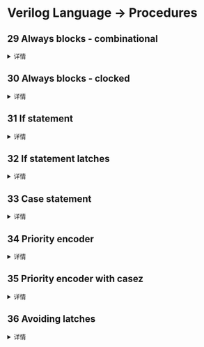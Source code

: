# Verilog Language -> Procedures

## 29 Always blocks - combinational
<details>
<summary>详情</summary>

由于数字电路是由用导线连接的逻辑门组成的，因此任何电路都可以表示为`module`和`assign`语句的某种组合。
然而，有时这并不是描述电路的最方便的方式。过程块（比如`always块`）提供了一种用于替代`assign`语句描述电路的方法。  

对于综合硬件，提供了两种类型的 always 块：  
- 组合逻辑：always @(*)
- 时序逻辑：always @(posedge clk)  

组合always块相当于assign语句，因此组合电路存在两种表达方法。
具体使用哪个主要取决于使用哪个更方便。`过程块内的代码与外部的assign代码不同`。
过程块中可以使用更丰富的语句(比如if-then,case)，`但不能包含连续赋值*`。
但也引入了一些非直观的错误。(*过程连续赋值确实可以存在，但与连续赋值有些不同，并且不可综合)  

例如，assign和组合always块描述相同的电路。两者均创造出了相同的组合逻辑电路。只要任何输入(右侧)改变值，两者都将重新计算输出。  
```
assign out1 = a & b | c ^ d;
always @(*) out2 = a & b | c ^ d;
```

对于组合always块，敏感变量列表总是使用(*)。
如果把所有的输入都列出来也是可以的，但容易出错的(可能少列出了一个)，并且在硬件综合时会忽略您少列了一个，仍按原电路综合。
但仿真器将会按少列一个来仿真，这导致了仿真与硬件不匹配。(在SystemVerilog中，使用always_comb)  

![](./images/0.jpg)  

**练一练**  
使用 assign 语句和组合 always 块构建 AND 门。（由于分配语句和组合总是相同的块功能，没有办法强制你使用这两种方法。但你是来练习的，对吧？...）/狗头  

**答案**  
```
module top_module(
    input a, 
    input b,
    output wire out_assign,
    output reg out_alwaysblock
);
    assign out_assign = a & b;
	always @(*) out_alwaysblock = a & b;

endmodule
```

</details>

## 30 Always blocks - clocked
<details>
<summary>详情</summary>

对于综合硬件，提供了两种类型的 always 块：  
- 组合逻辑：always @(*)
- 时序逻辑：always @(posedge clk)   

时序always块像组合always块一样创建一个组合逻辑块，但也在组合逻辑块的输出处创建一组触发器（或“寄存器”）。
`不是立即可见逻辑块的输出`，而是仅在`下一个（posedge clk）`之后立即可见输出。  

**阻塞赋值与非阻塞赋值**  

Verilog 中有三种类型的赋值：  
- 连续赋值（assign x = y;）。不能在过程块使用。
- 过程阻塞赋值：(x = y;)。只能在过程块中使用。
- 过程非阻塞赋值：(x <= y;)。只能在过程块使用。

总的来说，在组合always块中，使用阻塞性赋值。在时序always块中，使用非阻塞性赋值。  

以三种方式构建异或门，使用assign语句、组合always块和时序always块。请注意，时钟always块产生的电路与其他两个不同，有一个触发器，因此输出被延迟。  

![](./images/1.jpg)  

**分析**  
无。  

**答案**  
```
module top_module(
    input clk,
    input a,
    input b,
    output wire out_assign,
    output reg out_always_comb,
    output reg out_always_ff   );
    
    assign out_assign = a ^ b;
    always @(*) out_always_comb = a ^ b;
    always @(posedge clk) out_always_ff = a ^ b;

endmodule
```

</details>

## 31 If statement
<details>
<summary>详情</summary>

if 语句通常创建一个 2 对 1 多路复用器，如果条件为真则选择一个输入，如果条件为假则选择另一个输入。  

示例：  
```
always @(*) begin
    if (condition) begin
        out = x;
    end
    else begin
        out = y;
    end
end
```

等价于：  
`assign out = (condition) ? x : y;`  

构建一个在 a 和 b 之间进行选择的 2 对 1 多路复用器。
如果 sel_b1 和 sel_b2 都为真，则选择 b。否则，选择a。
同样的事情做两次，一次使用分配语句，一次使用 if 语句。  

**分析**  
无。

**答案**  
```
module top_module(
    input a,
    input b,
    input sel_b1,
    input sel_b2,
    output wire out_assign,
    output reg out_always   ); 
    
    wire [1:0] sel;
    assign sel = {sel_b1,sel_b2};
    always @(*) begin
        case(sel)
            2'b11: out_always = b;
            default: out_always = a;
        endcase
    end
    assign out_assign = (sel_b1 & sel_b2) ? b : a;

endmodule
```

</details>

## 32 If statement latches
<details>
<summary>详情</summary>

**常见的错误来源：如何避免引入锁存器**  

设计电路时，首先要从电路方面考虑：
- 我想要这个逻辑门
- 我想要一个具有这些输入并产生这些输出的组合逻辑块
- 我想要一个组合的逻辑块，然后是一组触发器  

`你不能做的是先写代码，然后希望它生成一个合适的电路。`  
- If (cpu_overheated) then shut_off_computer = 1;
- If (~arrived) then keep_driving = ~gas_tank_empty;

语法正确的代码不一定会产生合理的电路（组合逻辑 + 触发器）。通常的原因是：“在您指定的情况以外的情况下会发生什么？”。 Verilog 的回答是：`保持输出不变`。  

这种“保持输出不变”的行为意味着需要记住当前状态，从而产生一个锁存器。
组合逻辑（例如逻辑门）不能记住任何状态。注意`Warning (10240): ... inferring latch(es)`消息。
除非锁存器是故意的，否则它几乎总是表示错误。组合电路必须在所有条件下为所有输出分配一个值。
这通常意味着您总是需要 else 子句或分配给输出的默认值。  

以下代码包含`生成锁存器的错误`。修复错误，以便您仅在计算机确实过热时关闭计算机，并在您到达目的地或需要加油时停止驾驶。  

![](./images/2.jpg)  

```
always @(*) begin
    if (cpu_overheated)
       shut_off_computer = 1;
end

always @(*) begin
    if (~arrived)
       keep_driving = ~gas_tank_empty;
end
```

**分析**  
if...else...尽量把条件判断补充完整。

**答案**  
```
module top_module (
    input      cpu_overheated,
    output reg shut_off_computer,
    input      arrived,
    input      gas_tank_empty,
    output reg keep_driving  ); //

    always @(*) begin
        if (cpu_overheated)
           shut_off_computer = 1;
        else
            shut_off_computer = 0;
    end

    always @(*) begin
        if (~arrived)
           keep_driving = ~gas_tank_empty;
        else
           keep_driving = 0;
    end

endmodule
```

</details>

## 33 Case statement
<details>
<summary>详情</summary>

Verilog 中的 case 语句几乎等同于将一个表达式与其他表达式进行比较的 if-elseif-else 序列。
它的语法和功能不同于 C 中的 switch 语句。  

示例：  
```
always @(*) begin     // This is a combinational circuit
    case (in)
      1'b1: begin 
               out = 1'b1;  // begin-end if >1 statement
            end
      1'b0: out = 1'b0;
      default: out = 1'bx;
    endcase
end
```

- case 语句以 case 开头，每个case项以冒号结尾。switch语句没有。
- 每个case案例项只能执行`一个语句`。这使得 C 中使用的“中断”变得不必要。但这意味着，如果您需要`多个语句`，则必须使用 `begin ... end`。
- case允许重复（和部分重叠）案例项目。使用第一个匹配的。 C 不允许重复的案例项目。

创建一个 6 对 1 多路复用器。当 sel 在 0 到 5 之间时，选择对应的数据输入。否则，输出 0。数据输入和输出均为 4 位宽。  

**不要锁存器！！**  

**分析**  
注意case的完整性。 

**答案**  
```
module top_module ( 
    input [2:0] sel, 
    input [3:0] data0,
    input [3:0] data1,
    input [3:0] data2,
    input [3:0] data3,
    input [3:0] data4,
    input [3:0] data5,
    output reg [3:0] out   );//

    always@(*) begin  // This is a combinational circuit
        case(sel)
            3'b000: out = data0;
            3'b001: out = data1;
            3'b010: out = data2;
            3'b011: out = data3;
            3'b100: out = data4;
            3'b101: out = data5;
            default: out = 3'b0;
        endcase
    end

endmodule
```

</details>

## 34 Priority encoder
<details>
<summary>详情</summary>

优先级编码器是一种组合电路，当给定输入位向量时，输出向量中第一个 1 位的位置。
例如，给定输入 8'b10010000 的 8 位优先级编码器将输出 3'd4，因为 bit[4] 是右数第一个高位。  

构建一个 4 位优先级编码器。对于这个问题，如果没有输入位为高（即输入为零），则输出零。请注意，一个 4 位数字有 16 种可能的组合。  

**分析**  
比较笨一点，可以选择把所有情况都列出来。  
可以使用不确定case条件，casez或者casex。  
以博主的理解，casex中的x在判断的时候并不考虑实际输入的值。比如说，`4'bxxx1`。
若bit[0]确实为1，则进入该条件下。当触发若干符合case时，仅进入第一个case。  

**答案**  
```
module top_module (
    input [3:0] in,
    output reg [1:0] pos  );
    
    always @(*) begin
        casex (in[3:0])
            4'bxxx1: pos = 0;   // in[3:1] can be anything
            4'bxx1x: pos = 1;
            4'bx1xx: pos = 2;
            4'b1xxx: pos = 3;
            default: pos = 0;
        endcase
    end

endmodule
```

</details>

## 35 Priority encoder with casez
<details>
<summary>详情</summary>

为 8 位输入构建优先级编码器。给定一个 8 位向量，输出应报告向量中的第一位为 1。
如果输入向量没有高位，则报告零。例如，输入 8'b10010000 应该输出 3'd4，因为 bit[4] 是第一个高位。  

**分析**  
casez和casex类似。  

**答案**  
```
module top_module (
    input [7:0] in,
    output reg [2:0] pos  );
    always @(*) begin 
        casez(in)
            8'bzzzzzzzz1: pos = 0;
            8'bzzzzzzz1z: pos = 1;
            8'bzzzzzz1zz: pos = 2;
            8'bzzzzz1zzz: pos = 3;
            8'bzzzz1zzzz: pos = 4;
            8'bzz1zzzzzz: pos = 5;
            8'bz1zzzzzzz: pos = 6;
            8'b1zzzzzzzz: pos = 7;
            default: pos = 0;
        endcase
    end 

endmodule
```

</details>

## 36 Avoiding latches
<details>
<summary>详情</summary>

假设您正在构建一个电路来处理来自游戏的 PS/2 键盘的扫描码。
鉴于收到的扫描码的最后两个字节，您需要指出是否已按下键盘上的箭头键之一。
这涉及到一个相当简单的映射，它可以实现为具有四个case的case语句（或 if-elseif）。  
```
Scancode [15:0]	    Arrow key
16'he06b	        left arrow
16'he072	        down arrow
16'he074	        right arrow
16'he075	        up arrow
Anything else	    none
```

您的电路有一个 16 位输入和四个输出。构建识别这四个扫描码并断言正确输出的电路。  

为避免创建锁存器，必须在所有可能的条件下为所有输出分配一个值。仅仅有一个默认情况是不够的。
您必须为所有四种情况和默认情况下的所有四个输出分配一个值。这可能涉及大量不必要的输入。
解决此问题的一种简单方法是在 case 语句之前为输出分配一个“默认值”：  
```
always @(*) begin
    up = 1'b0; down = 1'b0; left = 1'b0; right = 1'b0;
    case (scancode)
        ... // Set to 1 as necessary.
    endcase
end
```

**分析**  
代码冗余，提前建立变量。 

**答案**  
```
module top_module (
    input [15:0] scancode,
    output reg left,
    output reg down,
    output reg right,
    output reg up  ); 

    always @(*) begin
        up = 1'b0; down = 1'b0; left = 1'b0; right = 1'b0;
        case (scancode)
            16'he06b: left = 1'b1;
            16'he072: down = 1'b1;
            16'he074: right = 1'b1;
            16'he075: up = 1'b1;
 
        endcase
end

endmodule
```

</details>

